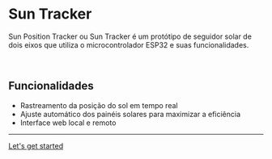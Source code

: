 <div class="md-main">

# Sun Tracker

Sun Position Tracker ou Sun Tracker é um protótipo de seguidor solar de dois eixos que utiliza o microcontrolador ESP32 e suas funcionalidades.

<br>

## Funcionalidades

- Rastreamento da posição do sol em tempo real
- Ajuste automático dos painéis solares para maximizar a eficiência
- Interface web local e remoto


<!-- <iframe src="https://www.youtube.com/embed/q77QIvIhaxA" frameborder="0" allow="accelerometer; autoplay; clipboard-write; encrypted-media; gyroscope; picture-in-picture" allowfullscreen></iframe> -->

</div>

<div class="bottom-navigation">
<hr>
<div class="navigation-container">
<div class="control left">
    <!-- <i class='bx bx-chevron-left'></i> -->
</div>
<div class="control right">

[Let's get started<i class='bx bx-chevron-right' /></i>](tracker/tutorial/step-01.md)

</div>
</div>

</div>
